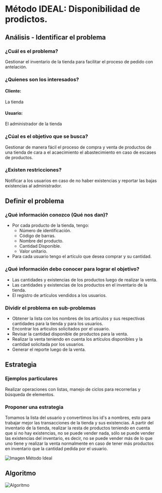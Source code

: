 # Método IDEAL: Disponibilidad de prodictos.

## Análisis - Identificar el problema

### ¿Cuál es el problema?

Gestionar el inventario de la tienda para facilitar el proceso de pedido con antelación.

### ¿Quienes son los interesados?

#### Cliente: 

La tienda

#### Usuario:

El administrador de la tienda

### ¿Cúal es el objetivo que se busca?

Gestionar de manera fácil el proceso de compra y venta de productos de una tienda de cara a el acaecimiento el abastecimiento en caso de escases de productos.

### ¿Existen restricciones?

Notificar a los usuarios en caso de no haber existencias y reportar las bajas existencias al administrador.

## Definir el problema

### ¿Qué información conozco (Qué nos dan)?

* Por cada producto de la tienda, tengo:
  * Número de identificación.
  * Código de barras.
  * Nombre del producto.
  * Cantidad Disponible.
  * Valor unitario.
* Para cada usuario tengo el artículo que desea comprar y su cantidad.

### ¿Qué información debo conocer para lograr el objetivo?

* Las cantidades y existencias de los productos luego de realizar la venta.
* Las cantidades y existencias de los productos en el inventario de la tienda.
* El registro de artículos vendidos a los usuarios.
  

### Dividir el problema en sub-problemas

* Obtener la lista con los nombres de los articulos y sus respectivas cantidades para la tienda y para los usuarios.
* Encontrar los articulos solicitados por el usuario.
* Revisar la cantidad disponible de productos para la venta.
* Realizar la venta teniendo en cuenta los artículos disponibles y la cantidad solicitada por los usuarios.
* Generar el reporte luego de la venta.

## Estrategia

### Ejemplos particulares

Realizar operaciones con listas, manejo de ciclos para recorrerlas y búsqueda de elementos.

### Proponer una estrategia

Tomamos la lista del usuario y convertimos los id's a nombres, esto para trabajar mejor las transacciones de la tienda y sus existencias.
A partir del inventario de la tienda, realizar la resta de productos teniendo en cuenta que si no hay existencias, no se puede vender nada, sólo se puede vender  las existencias del inventario, es decir, no se puede vender más de lo que uno tiene y realizar la venta normalmente en caso de tener más productos en inventario que la cantidad pedida por el usuario.

![Imagen Método Ideal](https://i.ibb.co/CKwn0N3/metodo-ideal.jpg)

## Algoritmo

![Algoritmo](https://i.ibb.co/PzvHY3p/algoritmo.jpg)